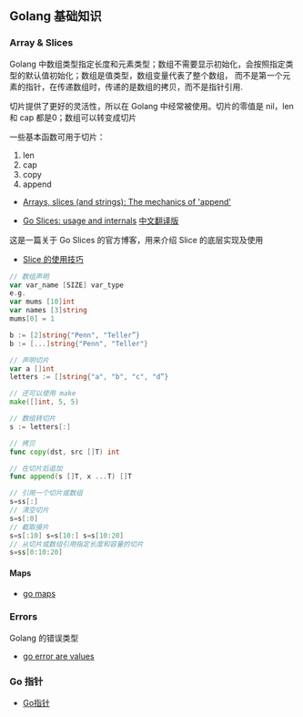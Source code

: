 
## Golang 基础知识

### Array & Slices

Golang 中数组类型指定长度和元素类型；数组不需要显示初始化，会按照指定类型的默认值初始化；数组是值类型，数组变量代表了整个数组，
而不是第一个元素的指针，在传递数组时，传递的是数组的拷贝，而不是指针引用.

切片提供了更好的灵活性，所以在 Golang 中经常被使用。切片的零值是 nil，len 和 cap 都是0；数组可以转变成切片

一些基本函数可用于切片：
1. len
2. cap
3. copy
4. append

- [Arrays, slices (and strings): The mechanics of 'append'](https://blog.golang.org/slices)

- [Go Slices: usage and internals](https://blog.golang.org/go-slices-usage-and-internals) [中文翻译版](https://blog.go-zh.org/go-slices-usage-and-internals)

这是一篇关于 Go Slices 的官方博客，用来介绍 Slice 的底层实现及使用

- [Slice 的使用技巧](https://segmentfault.com/a/1190000018015717)

```go
// 数组声明
var var_name [SIZE] var_type
e.g.
var mums [10]int
var names [3]string
mums[0] = 1

b := [2]string{"Penn", "Teller”}
b := [...]string{"Penn", "Teller"}

// 声明切片
var a []int
letters := []string{"a", "b", "c", "d”}

// 还可以使用 make
make([]int, 5, 5)

// 数组转切片
s := letters[:]

// 拷贝
func copy(dst, src []T) int

// 在切片后追加
func append(s []T, x ...T) []T

// 引用一个切片或数组
s=ss[:] 
// 清空切片
s=s[:0] 
// 截取接片
s=s[:10] s=s[10:] s=s[10:20] 
// 从切片或数组引用指定长度和容量的切片
s=ss[0:10:20] 
```

#### Maps

- [go maps](https://blog.golang.org/go-maps-in-action)

### Errors

Golang 的错误类型

- [go error are values](https://blog.golang.org/errors-are-values)

### Go 指针

- [Go指针](https://www.kancloud.cn/itfanr/go-quick-learn/81640)